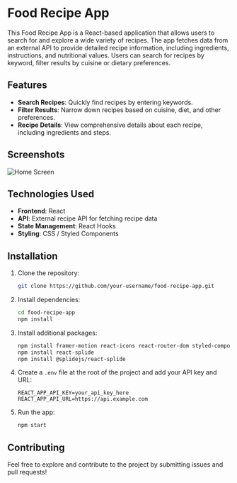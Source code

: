 # Food Recipe App

This Food Recipe App is a React-based application that allows users to search for and explore a wide variety of recipes. The app fetches data from an external API to provide detailed recipe information, including ingredients, instructions, and nutritional values. Users can search for recipes by keyword, filter results by cuisine or dietary preferences.

## Features

- **Search Recipes**: Quickly find recipes by entering keywords.
- **Filter Results**: Narrow down recipes based on cuisine, diet, and other preferences.
- **Recipe Details**: View comprehensive details about each recipe, including ingredients and steps.

## Screenshots

![Home Screen](https://imgur.com/a/yq9QCEl)

## Technologies Used

- **Frontend**: React
- **API**: External recipe API for fetching recipe data
- **State Management**: React Hooks
- **Styling**: CSS / Styled Components

## Installation

1. Clone the repository:
   ```sh
   git clone https://github.com/your-username/food-recipe-app.git
   ```
2. Install dependencies:
   ```sh
   cd food-recipe-app
   npm install
   ```
3. Install additional packages:
   ```sh
   npm install framer-motion react-icons react-router-dom styled-components
   npm install react-splide
   npm install @splidejs/react-splide
   ```
4. Create a `.env` file at the root of the project and add your API key and URL:
   ```env
   REACT_APP_API_KEY=your_api_key_here
   REACT_APP_API_URL=https://api.example.com
   ```
5. Run the app:
   ```sh
   npm start
   ```

## Contributing

Feel free to explore and contribute to the project by submitting issues and pull requests!
